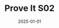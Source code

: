 ---
layout: track
title: Prove It S02
permalink: /tracks/prove-it-s02/
description: "A StudioRich lo-fi track."
image: /assets/covers/prove-it-s02.webp
date: 2025-01-01
duration: "110.92"
album: "Stranger Vibes"
mood: [Chill]
genre: [lo-fi, jazz, soul]
---